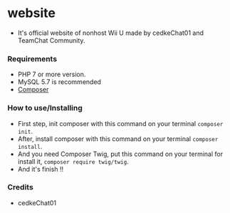 # website
- It's official website of nonhost Wii U made by cedkeChat01 and TeamChat Community.

### Requirements
- PHP 7 or more version.
- MySQL 5.7 is recommended
- [Composer](https://getcomposer.org/)

### How to use/Installing
- First step, init composer with this command on your terminal `composer init`.
- After, install composer with this command on your terminal `composer install`.
- And you need Composer Twig, put this command on your terminal for install it, `composer require twig/twig`.
- And it's finish !!

### Credits
- cedkeChat01
